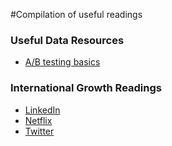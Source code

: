 #Compilation of useful readings

### Useful Data Resources
- [A/B testing basics](https://towardsdatascience.com/data-science-you-need-to-know-a-b-testing-f2f12aff619a)

### International Growth Readings
- [LinkedIn](https://www.saastr.com/international-expansion-lesson/)
- [Netflix](https://hbr.org/2018/10/how-netflix-expanded-to-190-countries-in-7-years)
- [Twitter](https://digiday.com/marketing/twitters-revenue-increasingly-coming-international-markets/)
